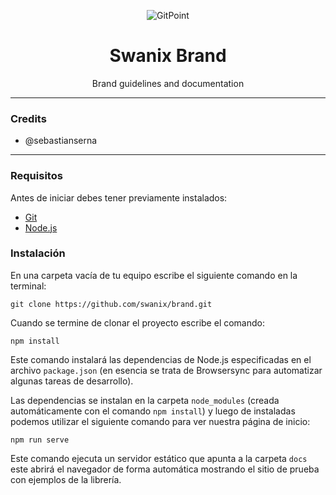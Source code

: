 <p align="center">
    <img alt="GitPoint" title="GitPoint" src="https://swanix.org/assets/images/apple-touch-icon.png">
</p>
<h1 align="center"> Swanix Brand </h1>
<p align="center">
    Brand guidelines and documentation
</p>

---

### Credits

- @sebastianserna

---

### Requisitos

Antes de iniciar debes tener previamente instalados:

- [Git](https://git-scm.com/)
- [Node.js](https://nodejs.org/)

### Instalación

En una carpeta vacía de tu equipo escribe el siguiente comando en la terminal:

```
git clone https://github.com/swanix/brand.git
```

Cuando se termine de clonar el proyecto escribe el comando:

```
npm install
```
Este comando instalará las dependencias de Node.js especificadas en el archivo `package.json` (en esencia se trata de Browsersync para automatizar algunas tareas de desarrollo).

Las dependencias se instalan en la carpeta `node_modules` (creada automáticamente con el comando `npm install`) y luego de instaladas podemos utilizar el siguiente comando para ver nuestra página de inicio:

```
npm run serve
```
Este comando ejecuta un servidor estático que apunta a la carpeta `docs` este abrirá el navegador de forma automática mostrando el sitio de prueba con ejemplos de la librería.